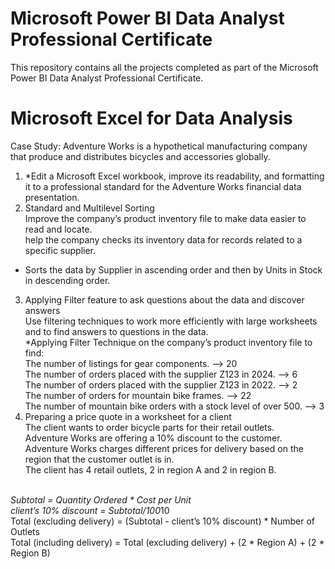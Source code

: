 # Microsoft Power BI Data Analyst Professional Certificate
This repository contains all the projects completed as part of the Microsoft Power BI Data Analyst Professional Certificate.

# Microsoft Excel for Data Analysis
Case Study:
Adventure Works is a hypothetical manufacturing company that produce and distributes bicycles and accessories globally.
1)	*Edit a Microsoft Excel workbook, improve its readability, and formatting it to a professional standard for the Adventure Works financial data presentation.
2)	Standard and Multilevel Sorting <br>
Improve the company’s product inventory file to make data easier to read and locate. <br>
help the company checks its inventory data for records related to a specific supplier. <br>
* Sorts the data by Supplier in ascending order and then by Units in Stock in descending order. 
3)	Applying Filter feature to ask questions about the data and discover answers <br>
Use filtering techniques to work more efficiently with large worksheets and to find answers to questions in the data. <br>
*Applying Filter Technique on the company’s product inventory file to find: <br>
The number of listings for gear components.	--> 20 <br>
The number of orders placed with the supplier Z123 in 2024.    -->  6 <br>
The number of orders placed with the supplier Z123 in 2022.    --> 2 <br>
The number of orders for mountain bike frames. --> 22 <br>
The number of mountain bike orders with a stock level of over 500.   --> 3 
4)	Preparing a price quote in a worksheet for a client <br>
The client wants to order bicycle parts for their retail outlets. <br>
Adventure Works are offering a 10% discount to the customer. <br>
Adventure Works charges different prices for delivery based on the region that the customer outlet is in. <br>
The client has 4 retail outlets, 2 in region A and 2 in region B.<br><br>

*Subtotal = Quantity Ordered * Cost per Unit <br>
client’s 10% discount = Subtotal/100*10 <br>
Total (excluding delivery) = (Subtotal - client’s 10% discount) * Number of Outlets <br>
Total (including delivery) = Total (excluding delivery) + (2 * Region A) + (2 * Region B)

